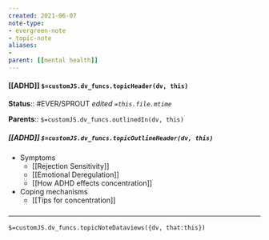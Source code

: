 ```yaml
---
created: 2021-06-07
note-type: 
- evergreen-note
- topic-note
aliases:
- 
parent: [[mental health]]
---
```

 
#### [[ADHD]] `$=customJS.dv_funcs.topicHeader(dv, this)`

**Status**:: #EVER/SPROUT 
*edited `=this.file.mtime`*

**Parents**:: 
`$=customJS.dv_funcs.outlinedIn(dv, this)`

##### [[ADHD]] `$=customJS.dv_funcs.topicOutlineHeader(dv, this)`
- Symptoms
	- [[Rejection Sensitivity]]
	- [[Emotional Deregulation]]
	- [[How ADHD effects concentration]]
- Coping mechanisms
	- [[Tips for concentration]]


### <hr class="dataviews"/>

`$=customJS.dv_funcs.topicNoteDataviews({dv, that:this})`


